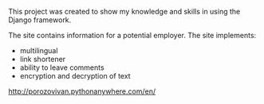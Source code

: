 This project was created to show my knowledge and skills in using the Django framework.

The site contains information for a potential employer.
The site implements:
- multilingual
- link shortener
- ability to leave comments
- encryption and decryption of text

http://porozovivan.pythonanywhere.com/en/


